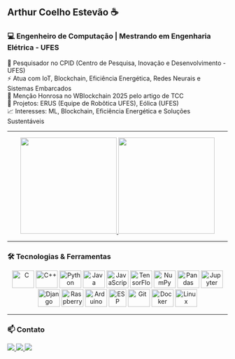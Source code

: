 ## Arthur Coelho Estevão ☕  
### 💻 Engenheiro de Computação | Mestrando em Engenharia Elétrica - UFES  
🔬 Pesquisador no CPID (Centro de Pesquisa, Inovação e Desenvolvimento - UFES)  
⚡ Atua com IoT, Blockchain, Eficiência Energética, Redes Neurais e Sistemas Embarcados  
📜 Menção Honrosa no WBlockchain 2025 pelo artigo de TCC  
🌿 Projetos: ERUS (Equipe de Robôtica UFES), Eólica (UFES)  
📈 Interesses: ML, Blockchain, Eficiência Energética e Soluções Sustentáveis  

---

<div align="center">
  <a href="https://github.com/arthurcoelho442">
    <img height="220em" src="https://github-readme-stats.vercel.app/api?username=arthurcoelho442&show_icons=true&theme=codeSTACKr&include_all_commits=true&count_private=true"/>
    <img height="220em" src="https://github-readme-stats.vercel.app/api/top-langs/?username=arthurcoelho442&langs_count=7&theme=darcula"/>
  </a>
</div>

---

### 🛠️ Tecnologias & Ferramentas  
<div align="center">
  <!-- Linguagens -->
  <img alt="C" height="40" width="50" src="https://cdn.jsdelivr.net/gh/devicons/devicon/icons/c/c-original.svg" />
  <img alt="C++" height="40" width="50" src="https://cdn.jsdelivr.net/gh/devicons/devicon/icons/cplusplus/cplusplus-original.svg" />
  <img alt="Python" height="40" width="50" src="https://cdn.jsdelivr.net/gh/devicons/devicon/icons/python/python-original.svg">
  <img alt="Java" height="40" width="50" src="https://cdn.jsdelivr.net/gh/devicons/devicon/icons/java/java-original.svg" />
  <img alt="JavaScript" height="40" width="50" src="https://cdn.jsdelivr.net/gh/devicons/devicon/icons/javascript/javascript-plain.svg" />

  <!-- IA / Dados -->
  <img alt="TensorFlow" height="40" width="50" src="https://cdn.jsdelivr.net/gh/devicons/devicon/icons/tensorflow/tensorflow-original.svg" />
  <img alt="NumPy" height="40" width="50" src="https://cdn.jsdelivr.net/gh/devicons/devicon/icons/numpy/numpy-original.svg" />
  <img alt="Pandas" height="40" width="50" src="https://cdn.jsdelivr.net/gh/devicons/devicon/icons/pandas/pandas-original-wordmark.svg" />
  <img alt="Jupyter" height="40" width="50" src="https://cdn.jsdelivr.net/gh/devicons/devicon/icons/jupyter/jupyter-original-wordmark.svg" />

  <!-- Web / Backend -->
  <img alt="Django" height="40" width="50" src="https://cdn.jsdelivr.net/gh/devicons/devicon/icons/django/django-plain.svg" />

  <!-- Embedded / Hardware -->
  <img alt="Raspberry Pi" height="40" width="50" src="https://cdn.jsdelivr.net/gh/devicons/devicon/icons/raspberrypi/raspberrypi-original.svg" />
  <img alt="Arduino" height="40" width="50" src="https://cdn.jsdelivr.net/gh/devicons/devicon/icons/arduino/arduino-original.svg" />
  <img alt="ESP" height="40" width="40" src="https://github.com/user-attachments/assets/583c4eda-0abd-49ad-b544-138dfaabb760" />

  <!-- Infraestrutura -->
  <img alt="Git" height="40" width="50" src="https://cdn.jsdelivr.net/gh/devicons/devicon/icons/git/git-original.svg" />
  <img alt="Docker" height="40" width="50" src="https://cdn.jsdelivr.net/gh/devicons/devicon/icons/docker/docker-original.svg" />
  <img alt="Linux" height="40" width="50" src="https://cdn.jsdelivr.net/gh/devicons/devicon/icons/linux/linux-original.svg" />
</div>

---

### 📫 Contato  
<div>
  <a href="mailto:arthurcoelho442@gmail.com">
    <img src="https://img.shields.io/badge/Gmail-D14836?style=for-the-badge&logo=gmail&logoColor=white">
  </a>
  <a href="https://www.linkedin.com/in/ arthur-c-e">
    <img src="https://img.shields.io/badge/LinkedIn-0A66C2?style=for-the-badge&logo=linkedin&logoColor=white">
  </a>
  <a href="http://lattes.cnpq.br/7300562227210076">
    <img src="https://img.shields.io/badge/Lattes-005288?style=for-the-badge&logo=google-scholar&logoColor=white">
  </a>
</div>
